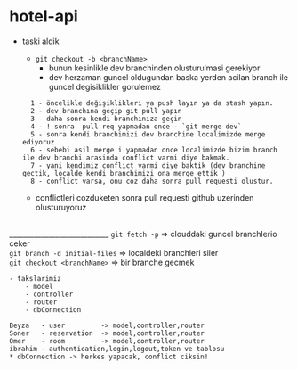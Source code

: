 # hotel-api

- taski aldik 
    - `git checkout -b <branchName>` 
        * bunun kesinlikle dev branchinden olusturulmasi gerekiyor
        * dev herzaman guncel oldugundan baska yerden acilan branch ile guncel degisiklikler gorulemez
    
    
    <!-- -  oncelikle dev branchine gecmek lazim `git checkout dev` -->
        1 - öncelikle değişiklikleri ya push layın ya da stash yapın.
        2 - dev branchına geçip git pull yapın
        3 - daha sonra kendi branchınıza geçin
        4 - ! sonra  pull req yapmadan once - `git merge dev`
        5 - sonra kendi branchimizi dev branchine localimizde merge ediyoruz
        6 - sebebi asil merge i yapmadan once localimizde bizim branch ile dev branchi arasinda conflict varmi diye bakmak.
        7 - yani kendimiz conflict varmi diye baktik (dev branchine gectik, localde kendi branchimizi ona merge ettik )
        8 - conflict varsa, onu coz daha sonra pull requesti olustur.

    - conflictleri cozduketen sonra pull requesti github uzerinden olusturuyoruz


</br>____________________________
    `git fetch -p`                    => clouddaki guncel branchlerio ceker </br>
    `git branch -d initial-files`     => localdeki branchleri siler</br>
    `git checkout <branchName>`       => bir branche gecmek</br>


    - takslarimiz
        - model
        - controller
        - router
        - dbConnection

    Beyza   - user         -> model,controller,router
    Soner   - reservation  -> model,controller,router
    Omer    - room         -> model,controller,router
    ibrahim - authentication,login,logout,token ve tablosu
    * dbConnection -> herkes yapacak, conflict ciksin!